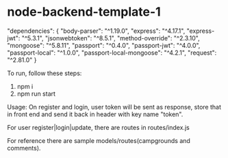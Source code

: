 # node-backend-template-1

"dependencies": {
  "body-parser": "^1.19.0",
  "express": "^4.17.1",
  "express-jwt": "^5.3.1",
  "jsonwebtoken": "^8.5.1",
  "method-override": "^2.3.10",
  "mongoose": "^5.8.11",
  "passport": "^0.4.0",
  "passport-jwt": "^4.0.0",
  "passport-local": "^1.0.0",
  "passport-local-mongoose": "^4.2.1",
  "request": "^2.81.0"
}

To run, follow these steps:
1) npm i
2) npm run start

Usage:
On register and login, user token will be sent as response, store that in front end and send it back in header with key name "token".

For user register|login|update, there are routes in routes/index.js

For reference there are sample models/routes(campgrounds and comments).


